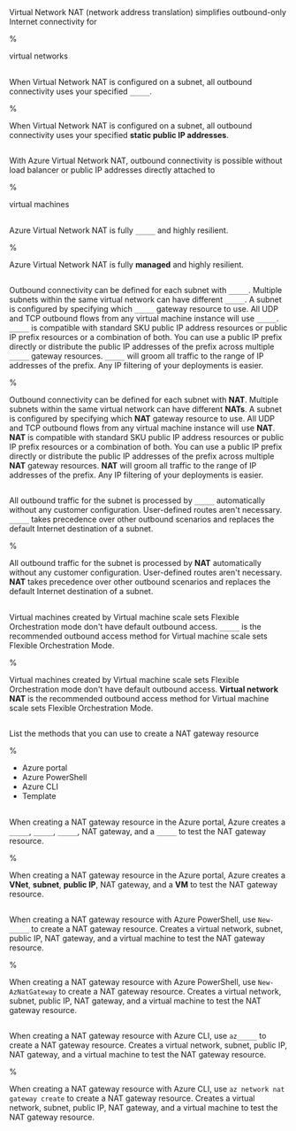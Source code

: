 ##

Virtual Network NAT (network address translation) simplifies outbound-only Internet connectivity for

%

virtual networks

##

When Virtual Network NAT is configured on a subnet, all outbound connectivity uses your specified `_____`.

%

When Virtual Network NAT is configured on a subnet, all outbound connectivity uses your specified **static public IP addresses**.

##

With Azure Virtual Network NAT, outbound connectivity is possible without load balancer or public IP addresses directly attached to

%

virtual machines

##

Azure Virtual Network NAT is fully `_____` and highly resilient.

%

Azure Virtual Network NAT is fully **managed** and highly resilient.

##

Outbound connectivity can be defined for each subnet with `_____`. Multiple subnets within the same virtual network can have different `_____`. A subnet is configured by specifying which `_____` gateway resource to use. All UDP and TCP outbound flows from any virtual machine instance will use `_____`. `_____` is compatible with standard SKU public IP address resources or public IP prefix resources or a combination of both. You can use a public IP prefix directly or distribute the public IP addresses of the prefix across multiple `_____` gateway resources. `_____` will groom all traffic to the range of IP addresses of the prefix. Any IP filtering of your deployments is easier.

%

Outbound connectivity can be defined for each subnet with **NAT**. Multiple subnets within the same virtual network can have different **NATs**. A subnet is configured by specifying which **NAT** gateway resource to use. All UDP and TCP outbound flows from any virtual machine instance will use **NAT**. **NAT** is compatible with standard SKU public IP address resources or public IP prefix resources or a combination of both. You can use a public IP prefix directly or distribute the public IP addresses of the prefix across multiple **NAT** gateway resources. **NAT** will groom all traffic to the range of IP addresses of the prefix. Any IP filtering of your deployments is easier.

##

All outbound traffic for the subnet is processed by `_____` automatically without any customer configuration. User-defined routes aren't necessary. `_____` takes precedence over other outbound scenarios and replaces the default Internet destination of a subnet.

%

All outbound traffic for the subnet is processed by **NAT** automatically without any customer configuration. User-defined routes aren't necessary. **NAT** takes precedence over other outbound scenarios and replaces the default Internet destination of a subnet.

##

Virtual machines created by Virtual machine scale sets Flexible Orchestration mode don't have default outbound access. `_____` is the recommended outbound access method for Virtual machine scale sets Flexible Orchestration Mode.

%

Virtual machines created by Virtual machine scale sets Flexible Orchestration mode don't have default outbound access. **Virtual network NAT** is the recommended outbound access method for Virtual machine scale sets Flexible Orchestration Mode.

##

List the methods that you can use to create a NAT gateway resource

%

- Azure portal
- Azure PowerShell
- Azure CLI
- Template

##

When creating a NAT gateway resource in the Azure portal, Azure creates a `_____`, `_____`, `_____`, NAT gateway, and a `_____` to test the NAT gateway resource.

%

When creating a NAT gateway resource in the Azure portal, Azure creates a **VNet**, **subnet**, **public IP**, NAT gateway, and a **VM** to test the NAT gateway resource.

##

When creating a NAT gateway resource with Azure PowerShell, use `New-_____` to create a NAT gateway resource. Creates a virtual network, subnet, public IP, NAT gateway, and a virtual machine to test the NAT gateway resource.

%

When creating a NAT gateway resource with Azure PowerShell, use `New-AzNatGateway` to create a NAT gateway resource. Creates a virtual network, subnet, public IP, NAT gateway, and a virtual machine to test the NAT gateway resource.

##

When creating a NAT gateway resource with Azure CLI, use `az_____` to create a NAT gateway resource. Creates a virtual network, subnet, public IP, NAT gateway, and a virtual machine to test the NAT gateway resource.

%

When creating a NAT gateway resource with Azure CLI, use `az network nat gateway create` to create a NAT gateway resource. Creates a virtual network, subnet, public IP, NAT gateway, and a virtual machine to test the NAT gateway resource.

